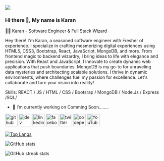![](https://pbs.twimg.com/media/GJ7fazNXcAAIP7z?format=jpg&name=small)


### Hi there 👋, My name is Karan
👨‍💻 Karan - Software Engineer & Full Stack Wizard

Hey there! I'm Karan, a seasoned software engineer with Fresher of experience. I specialize in crafting mesmerizing digital experiences using HTML5, CSS3, Bootstrap, React, JavaScript, MongoDB, and more. From frontend magic to backend wizardry, I bring ideas to life with elegance and precision. With React and JavaScript, I innovate to create dynamic web applications that push boundaries. MongoDB is my go-to for unraveling data mysteries and architecting scalable solutions. I thrive in dynamic environments, where challenges fuel my passion for excellence. Let's collaborate and turn your vision into reality!

Skills:  REACT / JS / HTML / CSS / Bootsrap / MongoDB / Node.Js / Express /SQL/ 

- 🔭 I’m currently working on Comming Soon........ 


[<img src='https://cdn.jsdelivr.net/npm/simple-icons@3.0.1/icons/github.svg' alt='github' height='40'>](https://github.com/ohiocodehunter)  [<img src='https://cdn.jsdelivr.net/npm/simple-icons@3.0.1/icons/dev-dot-to.svg' alt='dev' height='40'>](https://dev.to/ohiocodehunter)  [<img src='https://cdn.jsdelivr.net/npm/simple-icons@3.0.1/icons/linkedin.svg' alt='linkedin' height='40'>](https://www.linkedin.com/in/ohiocodehunter/)  [<img src='https://cdn.jsdelivr.net/npm/simple-icons@3.0.1/icons/facebook.svg' alt='facebook' height='40'>](https://www.facebook.com/ohiocodehunter)  [<img src='https://cdn.jsdelivr.net/npm/simple-icons@3.0.1/icons/twitter.svg' alt='twitter' height='40'>](https://twitter.com/karandevloper)  [<img src='https://cdn.jsdelivr.net/npm/simple-icons@3.0.1/icons/codepen.svg' alt='codepen' height='40'>](https://codepen.io/ohiocodehunter)  [<img src='https://cdn.jsdelivr.net/npm/simple-icons@3.0.1/icons/youtube.svg' alt='YouTube' height='40'>](https://www.youtube.com/channel/ohiocodehunter)  

[![Top Langs](https://github-readme-stats.vercel.app/api/top-langs/?username=ohiocodehunter)](https://github.com/anuraghazra/github-readme-stats)

![GitHub stats](https://github-readme-stats.vercel.app/api?username=ohiocodehunter&show_icons=true)  

![GitHub streak stats](https://streak-stats.demolab.com/?user=ohiocodehunter)  

